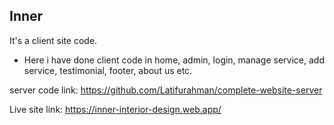 ## Inner
It's a client site code.

* Here i have done client code in home, admin, login, manage service, add service, testimonial, footer, about us etc.

server code link: https://github.com/Latifurahman/complete-website-server

Live site link: https://inner-interior-design.web.app/
